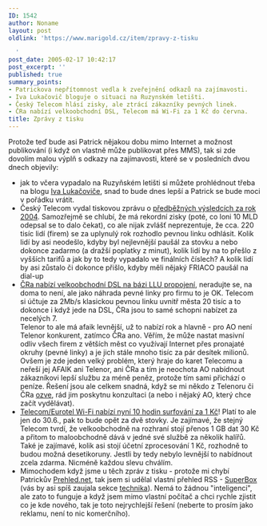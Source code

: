 ```yaml
---
ID: 1542
author: Noname
layout: post
oldlink: 'https://www.marigold.cz/item/zpravy-z-tisku

  '
post_date: 2005-02-17 10:42:17
post_excerpt: ''
published: true
summary_points:
- Patrickova nepřítomnost vedla k zveřejnění odkazů na zajímavosti.
- Iva Lukačovič bloguje o situaci na Ruzynském letišti.
- Český Telecom hlásí zisky, ale ztrácí zákazníky pevných linek.
- ČRa nabízí velkoobchodní DSL, Telecom má Wi-Fi za 1 Kč do června.
title: Zprávy z tisku
---
```


<p>Protože teď bude asi Patrick nějakou dobu mimo Internet a možnost
publikování (i když on vlastně může publikovat přes MMS), tak si zde
dovolím malou výplň s odkazy na zajímavosti, které se v posledních dvou
dnech objevily:</p>

<ul>
<li>jak to včera vypadalo na Ruzyňském letišti si můžete prohlédnout třeba na blogu <a href="http://blog.lide.cz/ilblog/2005/02/17/39" >Iva Lukačoviče</a>, snad to bude dnes lepší a Patrick se bude moci v pořádku vrátit.<br />
  </li>
<li>Český Telecom vydal tiskovou zprávu o <a href="http://www.isdn.cz/clanek.php?cid=6437">předběžných výsledcích za rok 2004</a>.
Samozřejmě se chlubí, že má rekordní zisky (poté, co loni 10 MLD
odepsal se to dalo čekat), co ale nijak zvlášť neprezentuje, že cca.
220 tisíc lidí (firem) se za uplynulý rok rozhodlo pevnou linku
odhlásit. Kolik lidí by asi neodešlo, kdyby byl nejlevnější paušál za
stovku a nebo dokonce zadarmo (a dražší poplatky z minut), kolik lidí
by na to přešlo z vyšších tarifů a jak by to tedy vypadalo ve finálních
číslech? A kolik lidí by asi zůstalo či dokonce přišlo, kdyby měli
nějaký FRIACO paušál na dial-up</li>
<li><a href="http://www.lupa.cz/clanek.php3?show=3966">ČRa nabízí velkoobchodní DSL na bázi LLU propojení</a>,
neradujte se, na doma to není, ale jako náhrada pevné linky pro firmu
to je OK. Telecom si účtuje za 2Mb/s klasickou pevnou linku uvnitř
města 20 tisíc a to dokonce i když jede na DSL, ČRa jsou to samé schopni nabízet za necelých 7. <br />
Telenor to ale má afaik levnější, už to nabízí rok a hlavně - pro AO
není Telenor konkurent, zatímco ČRa ano. Věřím, že může nastat masivní
odliv všech firem z větších měst co využívají Internet přes pronajaté
okruhy (pevné linky) a je jich stále mnoho tisíc za pár desítek milionů. Ovšem je zde jeden velký problém, který hraje do
karet Telecomu a neřeší jej AFAIK ani Telenor, ani ČRa a tím je
neochota AO nabídnout zákazníkovi lepší službu za méně peněz, protože
tím sami přichází o peníze. Řešení jsou ale celkem snadná, když se mi
někdo z Telenoru či ČRa <a href="http://www.telcon.cz/">ozve</a>, rád jim poskytnu konzultaci (a nebo i nějaký AO, který chce začít vydělávat).
  </li>
<li><a href="http://www.mobilmania.cz/Bleskovky/AR.asp?ARI=109356">Telecom/Eurotel Wi-Fi nabízí nyní 10 hodin surfování za 1 Kč</a>!
Platí to ale jen do 30.6., pak to bude opět za dvě stovky. Je zajímavé,
že stejný Telecom tvrdí, že velkoobchodně na rozhraní stojí přenos 1 GB
dat 30 Kč a přitom to maloobchodně dává v jedné své službě za několik
halířů. Také je zajímavé, kolik asi stojí účetní zprocesování 1 Kč,
rozhodně to budou možná desetikoruny. Jestli by tedy nebylo levnější to
nabídnout zcela zdarma. Nicméně každou slevu chválím.</li>
<li>Mimochodem když jsme u těch zpráv z tisku - protože mi chybí Patrickův <a href="http://www.prehled.net/">Prehled.net</a>, tak jsem si udělal vlastní přehled RSS - <a href="http://www.superbox.cz">SuperBox </a>(vás by asi spíš zaujala sekce <a href="http://www.superbox.cz/technika/">technika</a>).
Nemá to žádnou "inteligenci", ale zato to funguje a když jsem mimo
vlastní počítač a chci rychle zjistit co je kde nového, tak je toto
nejrychlejší řešení (neberte to prosím jako reklamu, není to nic
komerčního).<br />
  </li>
</ul>